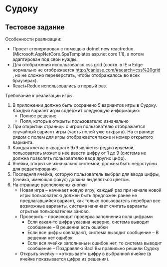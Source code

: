 # Судоку
## Тестовое задание

Особенности реализации:
- Проект сгенерирован с помощью dotnet new reactredux (Microsoft.AspNetCore.SpaTemplates asp.net core 1.1), а потом адаптирован под свои нужды.
- Для отображения использовался css grid (соотв. в IE и Edge нормально не отображается http://caniuse.com/#search=css%20grid , но не сложно переверстать, чтобы отображалось во всех браузерах).
- React+Redux использовались в первый раз.

Требование к реализации игры.

1. В приложении должно быть сохранено 5 вариантов игры в Судоку. Каждый вариант игры содержит следующую информацию:
    - Полное решение
    - Поля, которые открыты пользователю изначально
2. При открытии страницы с игрой пользователю отображается случайный вариант игры (часть полей уже открыта). На странице рядом с полем для игры отображается также и номер открытого варианта.
3. Каждая клетка в квадрате 9x9 является редактируемой, пользователь может в нее ввести цифру от 1 до 9 (система не должна позволять пользователю ввод других цифр).
4. Ячейки, открытые изначально системой, должны быть недоступны для редактирования.
5. Последняя ячейка, которую пользователь выбрал для ввода цифры, (ячейка, имеющая фокус) должна выделяться цветом.
6. На странице расположены кнопки
    - Новая игра – начинает новую игру, каждый раз при начале новой игры пользователю должен быть предложен ранее не предлагавшийся вариант, как только пользователь перебрал все возможные варианты, система начинает считать варианты отрытые пользователем заново.
    - Проверить – происходит проверка заполнения поля цифрами
        - Если какая-то цифра указана неверно, система выводит сообщение – В решении есть ошибки
        - Если все цифры совпадают, система выводит сообщение – В решении нет ошибок
        - Если вся ячейки заполнены и ошибок нет, то система выводит сообщение – Поздравляю Вас! Вы правильно решили Судоку
    - Открыть ячейку – «открывает» цифру в выбранной ячейке (в ячейке показывается цифра из решения).
